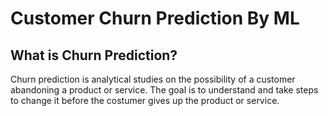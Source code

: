 # Customer Churn Prediction By ML

## What is Churn Prediction?

Churn prediction is analytical studies on the possibility of a customer abandoning a product or service. The goal is to understand and take steps to change it before the costumer gives up the product or service.


